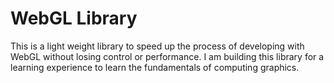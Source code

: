# WebGL Library

This is a light weight library to speed up the process of developing with WebGL without losing control or performance. I am building this library for a learning experience to learn the fundamentals of computing graphics.
